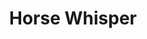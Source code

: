 ---
layout: artwork-detail
title: "Horse Whisper"
category: "Bronze Sculptures"
category_url: "/bronze/"
material: "Bronze"
dimensions: "height 55 cm"
images:
  - file: "bronze/horse-whisper/paard 1.jpg"
  - file: "bronze/horse-whisper/DSC_0132.jpg"
---